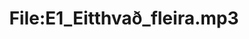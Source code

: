 ---
title: File:E1_Eitthvað_fleira.mp3
recording of: Eitthvað fleira?
reading speed: slow
speaker: E
license: CC0
---